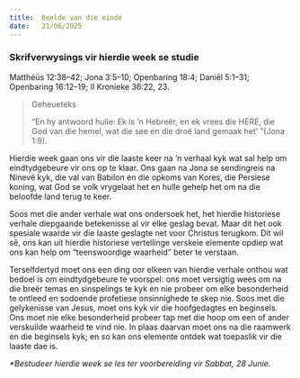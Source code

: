 ```yaml
---
title:  Beelde van die einde
date:   21/06/2025
---
```


### Skrifverwysings vir hierdie week se studie

Matthéüs 12:38–42; Jona 3:5–10; Openbaring 18:4; Daniël 5:1–31; Openbaring 16:12–19; II Kronieke 36:22, 23.

> <p>Geheueteks</p>
> “En hy antwoord hulle: Ek is ’n Hebreër, en ek vrees die HERE, die God van die hemel, wat die see en die droë land gemaak het’ ”(Jona 1:9).

Hierdie week gaan ons vir die laaste keer na ’n verhaal kyk wat sal help om eindtydgebeure vir ons op te klaar. Ons gaan na Jona se sendingreis na Ninevé kyk, die val van Babilon en die opkoms van Kores, die Persiese koning, wat God se volk vrygelaat het en hulle gehelp het om na die beloofde land terug te keer.

Soos met die ander verhale wat ons ondersoek het, het hierdie historiese verhale diepgaande betekenisse al vir elke geslag bevat. Maar dit het ook spesiale waarde vir die laaste geslagte net voor Christus terugkom. Dit wil sê, ons kan uit hierdie historiese vertellinge verskeie elemente opdiep wat ons kan help om “teenswoordige waarheid” beter te verstaan.

Terselfdertyd moet ons een ding oor elkeen van hierdie verhale onthou wat bedoel is om eindtydgebeure te voorspel: ons moet versigtig wees om na die breër temas en sinspelings te kyk en nie probeer om elke besonderheid te ontleed en sodoende profetiese onsinnighede te skep nie. Soos met die gelykenisse van Jesus, moet ons kyk vir die hoofgedagtes en beginsels. Ons moet nie elke besonderheid probeer tap met die hoop om een of ander verskuilde waarheid te vind nie. In plaas daarvan moet ons na die raamwerk en die beginsels kyk; en so kan ons elemente ontdek wat toepaslik vir die laaste dae is.

_*Bestudeer hierdie week se les ter voorbereiding vir Sabbat, 28 Junie._